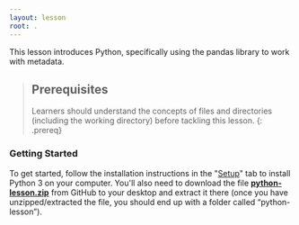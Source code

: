 ```yaml
---
layout: lesson
root: .
---
```


This lesson introduces Python, specifically using the pandas library to work with metadata.

> ## Prerequisites
>
> Learners should understand the concepts of files and directories (including the working directory) before tackling this lesson.
{: .prereq}


### Getting Started
To get started, follow the installation instructions in the "[Setup](setup/)" tab to install Python 3 on your computer. You'll also need to download the file **[python-lesson.zip](https://raw.githubusercontent.com/ngeraci/pca-python/gh-pages/data/python-lesson.zip)** from GitHub to your desktop and extract it there (once you have unzipped/extracted the file, you should end up with a folder called “python-lesson”).
